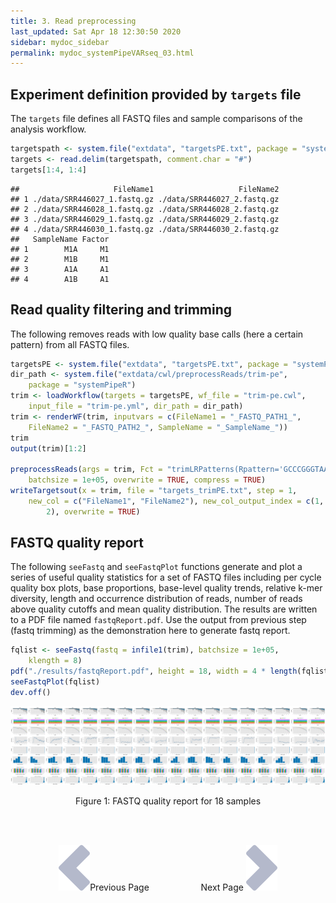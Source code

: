 ```yaml
---
title: 3. Read preprocessing
last_updated: Sat Apr 18 12:30:50 2020
sidebar: mydoc_sidebar
permalink: mydoc_systemPipeVARseq_03.html
---
```


## Experiment definition provided by `targets` file

The `targets` file defines all FASTQ files and sample comparisons of the analysis workflow.


```r
targetspath <- system.file("extdata", "targetsPE.txt", package = "systemPipeR")
targets <- read.delim(targetspath, comment.char = "#")
targets[1:4, 1:4]
```

```
##                     FileName1                   FileName2
## 1 ./data/SRR446027_1.fastq.gz ./data/SRR446027_2.fastq.gz
## 2 ./data/SRR446028_1.fastq.gz ./data/SRR446028_2.fastq.gz
## 3 ./data/SRR446029_1.fastq.gz ./data/SRR446029_2.fastq.gz
## 4 ./data/SRR446030_1.fastq.gz ./data/SRR446030_2.fastq.gz
##   SampleName Factor
## 1        M1A     M1
## 2        M1B     M1
## 3        A1A     A1
## 4        A1B     A1
```

## Read quality filtering and trimming

The following removes reads with low quality base calls (here a certain pattern) 
from all FASTQ files. 


```r
targetsPE <- system.file("extdata", "targetsPE.txt", package = "systemPipeR")
dir_path <- system.file("extdata/cwl/preprocessReads/trim-pe", 
    package = "systemPipeR")
trim <- loadWorkflow(targets = targetsPE, wf_file = "trim-pe.cwl", 
    input_file = "trim-pe.yml", dir_path = dir_path)
trim <- renderWF(trim, inputvars = c(FileName1 = "_FASTQ_PATH1_", 
    FileName2 = "_FASTQ_PATH2_", SampleName = "_SampleName_"))
trim
output(trim)[1:2]

preprocessReads(args = trim, Fct = "trimLRPatterns(Rpattern='GCCCGGGTAA', subject=fq)", 
    batchsize = 1e+05, overwrite = TRUE, compress = TRUE)
writeTargetsout(x = trim, file = "targets_trimPE.txt", step = 1, 
    new_col = c("FileName1", "FileName2"), new_col_output_index = c(1, 
        2), overwrite = TRUE)
```

## FASTQ quality report

The following `seeFastq` and `seeFastqPlot` functions generate and plot a series of 
useful quality statistics for a set of FASTQ files including per cycle quality box
plots, base proportions, base-level quality trends, relative k-mer
diversity, length and occurrence distribution of reads, number of reads
above quality cutoffs and mean quality distribution. The results are
written to a PDF file named `fastqReport.pdf`. Use the output from previous step 
(fastq trimming) as the demonstration here to generate fastq report.


```r
fqlist <- seeFastq(fastq = infile1(trim), batchsize = 1e+05, 
    klength = 8)
pdf("./results/fastqReport.pdf", height = 18, width = 4 * length(fqlist))
seeFastqPlot(fqlist)
dev.off()
```

![](./pages/mydoc/systemPipeVARseq_files/fastqReport.png)
<div align="center">Figure 1: FASTQ quality report for 18 samples</div>

<br><br><center><a href="mydoc_systemPipeVARseq_02.html"><img src="images/left_arrow.png" alt="Previous page."></a>Previous Page &nbsp; &nbsp; &nbsp; &nbsp; &nbsp; &nbsp; &nbsp; &nbsp; &nbsp; &nbsp; Next Page
<a href="mydoc_systemPipeVARseq_04.html"><img src="images/right_arrow.png" alt="Next page."></a></center>
